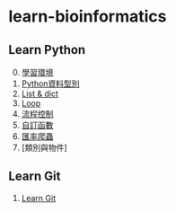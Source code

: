 # learn-bioinformatics

## Learn Python
0. [學習環境](https://github.com/ericjuo/learn-bioinformatics/blob/master/learn-python/00.%E5%AD%B8%E7%BF%92%E7%92%B0%E5%A2%83.md)
1. [Python資料型別](https://github.com/ericjuo/learn-bioinformatics/blob/master/learn-python/01.%20Python%E8%B3%87%E6%96%99%E5%9E%8B%E5%88%A5.md)
2. [List & dict](https://github.com/ericjuo/learn-bioinformatics/blob/master/learn-python/02.%20%E4%B8%B2%E5%88%97(list)%E8%88%87%E5%AD%97%E5%85%B8(dict).md)
3. [Loop](https://github.com/ericjuo/learn-bioinformatics/blob/master/learn-python/03.%E8%BF%B4%E5%9C%88.md)
4. [流程控制](https://github.com/ericjuo/learn-bioinformatics/blob/master/learn-python/04.%E6%B5%81%E7%A8%8B%E6%8E%A7%E5%88%B6.md)
5. [自訂函數](https://github.com/ericjuo/learn-bioinformatics/blob/master/learn-python/05.%E8%87%AA%E8%A8%82%E5%87%BD%E6%95%B8.md)
6. [匯率爬蟲](https://github.com/ericjuo/learn-bioinformatics/blob/master/learn-python/06.%E5%8C%AF%E7%8E%87%E7%88%AC%E8%9F%B2.md)
7. [類別與物件]

## Learn Git
1. [Learn Git](https://github.com/ericjuo/learn-bioinformatics/blob/master/learn-git/learn-git.md)

<!--stackedit_data:
eyJoaXN0b3J5IjpbLTgyNDEyMzczOSwxMTkzMjQwNDQxLDE3MT
A4NTkwNDYsMjAzMDA3MDE0MV19
-->